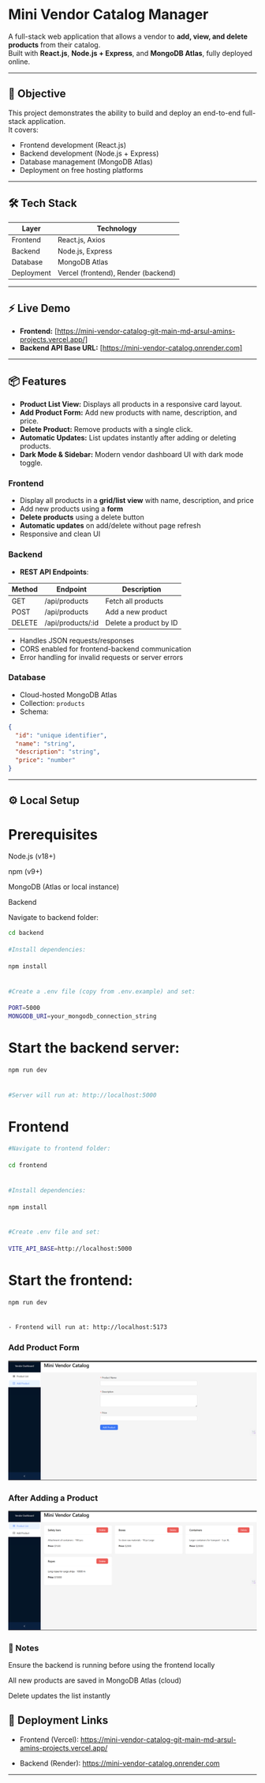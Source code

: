 # Mini Vendor Catalog Manager

A full-stack web application that allows a vendor to **add, view, and delete products** from their catalog.  
Built with **React.js**, **Node.js + Express**, and **MongoDB Atlas**, fully deployed online.

---

## 🎯 Objective

This project demonstrates the ability to build and deploy an end-to-end full-stack application.  
It covers:

- Frontend development (React.js)  
- Backend development (Node.js + Express)  
- Database management (MongoDB Atlas)  
- Deployment on free hosting platforms

---

## 🛠️ Tech Stack

| Layer        | Technology        |
|------------- |----------------- |
| Frontend     | React.js, Axios  |
| Backend      | Node.js, Express |
| Database     | MongoDB Atlas    |
| Deployment   | Vercel (frontend), Render (backend) |

---

## ⚡ Live Demo

- **Frontend:** [https://mini-vendor-catalog-git-main-md-arsul-amins-projects.vercel.app/]  
- **Backend API Base URL:** [https://mini-vendor-catalog.onrender.com]

---

## 📦 Features

- **Product List View:** Displays all products in a responsive card layout.  
- **Add Product Form:** Add new products with name, description, and price.  
- **Delete Product:** Remove products with a single click.  
- **Automatic Updates:** List updates instantly after adding or deleting products.  
- **Dark Mode & Sidebar:** Modern vendor dashboard UI with dark mode toggle.

### Frontend

- Display all products in a **grid/list view** with name, description, and price  
- Add new products using a **form**  
- **Delete products** using a delete button  
- **Automatic updates** on add/delete without page refresh  
- Responsive and clean UI

### Backend

- **REST API Endpoints**:

| Method | Endpoint                  | Description                     |
|--------|---------------------------|---------------------------------|
| GET    | /api/products             | Fetch all products              |
| POST   | /api/products             | Add a new product               |
| DELETE | /api/products/:id         | Delete a product by ID          |

- Handles JSON requests/responses  
- CORS enabled for frontend-backend communication  
- Error handling for invalid requests or server errors  

### Database

- Cloud-hosted MongoDB Atlas  
- Collection: `products`  
- Schema:

```json
{
  "id": "unique identifier",
  "name": "string",
  "description": "string",
  "price": "number"
}
```
---

## ⚙️ Local Setup
# Prerequisites

Node.js (v18+)

npm (v9+)

MongoDB (Atlas or local instance)

Backend

Navigate to backend folder:
```bash
cd backend

#Install dependencies:

npm install


#Create a .env file (copy from .env.example) and set:

PORT=5000
MONGODB_URI=your_mongodb_connection_string
```

# Start the backend server:
```bash
npm run dev


#Server will run at: http://localhost:5000
```
# Frontend
```bash
#Navigate to frontend folder:

cd frontend


#Install dependencies:

npm install


#Create .env file and set:

VITE_API_BASE=http://localhost:5000
```

# Start the frontend:
```bash
npm run dev


- Frontend will run at: http://localhost:5173
```
### Add Product Form
![Add Product](./frontend/src/assets/Screenshot%20(117).png)

### After Adding a Product
![Product Added](./frontend/src/assets/Screenshot%20(119).png)



### 📝 Notes

Ensure the backend is running before using the frontend locally

All new products are saved in MongoDB Atlas (cloud)

Delete updates the list instantly

## 🔗 Deployment Links

- Frontend (Vercel): https://mini-vendor-catalog-git-main-md-arsul-amins-projects.vercel.app/

- Backend (Render): https://mini-vendor-catalog.onrender.com

---